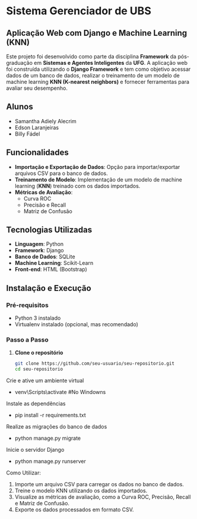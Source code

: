 # Sistema Gerenciador de UBS

## Aplicação Web com Django e Machine Learning (KNN)

Este projeto foi desenvolvido como parte da disciplina **Framework** da pós-graduação em **Sistemas e Agentes Inteligentes** da **UFG**. A aplicação web foi construída utilizando o **Django Framework** e tem como objetivo acessar dados de um banco de dados, realizar o treinamento de um modelo de machine learning **KNN (K-nearest neighbors)** e fornecer ferramentas para avaliar seu desempenho.

## Alunos
- Samantha Adiely Alecrim
- Edson Laranjeiras
- Billy Fádel

## Funcionalidades

- **Importação e Exportação de Dados**: Opção para importar/exportar arquivos CSV para o banco de dados.
- **Treinamento de Modelo**: Implementação de um modelo de machine learning (**KNN**) treinado com os dados importados.
- **Métricas de Avaliação**:
  - Curva ROC
  - Precisão e Recall
  - Matriz de Confusão

## Tecnologias Utilizadas

- **Linguagem**: Python
- **Framework**: Django
- **Banco de Dados**: SQLite
- **Machine Learning**: Scikit-Learn
- **Front-end**: HTML (Bootstrap)

## Instalação e Execução

### Pré-requisitos

- Python 3 instalado
- Virtualenv instalado (opcional, mas recomendado)

### Passo a Passo

1. **Clone o repositório**  
   ```sh
   git clone https://github.com/seu-usuario/seu-repositorio.git
   cd seu-repositorio

Crie e ative um ambiente virtual
- venv\Scripts\activate #No Windowns

Instale as dependências
- pip install -r requirements.txt

Realize as migrações do banco de dados
- python manage.py migrate

Inicie o servidor Django
- python manage.py runserver

Como Utilizar:

1. Importe um arquivo CSV para carregar os dados no banco de dados.
2. Treine o modelo KNN utilizando os dados importados.
3. Visualize as métricas de avaliação, como a Curva ROC, Precisão, Recall e Matriz de Confusão.
4. Exporte os dados processados em formato CSV.
